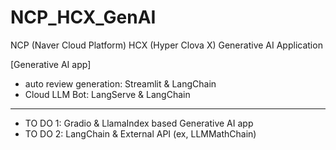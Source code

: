 # NCP_HCX_GenAI
NCP (Naver Cloud Platform) HCX (Hyper Clova X) Generative AI Application

[Generative AI app]
- auto review generation: Streamlit & LangChain
- Cloud LLM Bot: LangServe & LangChain
-----
- TO DO 1: Gradio & LlamaIndex based Generative AI app
- TO DO 2: LangChain & External API (ex, LLMMathChain)

